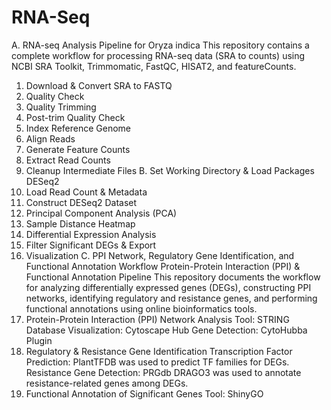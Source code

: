 # RNA-Seq
A. RNA-seq Analysis Pipeline for Oryza indica
This repository contains a complete workflow for processing RNA-seq data (SRA to counts) using NCBI SRA Toolkit, Trimmomatic, FastQC, HISAT2, and featureCounts.
1. Download & Convert SRA to FASTQ
2. Quality Check
3. Quality Trimming
4. Post-trim Quality Check
5. Index Reference Genome
6. Align Reads
7. Generate Feature Counts
8. Extract Read Counts
9. Cleanup Intermediate Files
B. Set Working Directory & Load Packages DESeq2
1. Load Read Count & Metadata
2. Construct DESeq2 Dataset
3. Principal Component Analysis (PCA)
4. Sample Distance Heatmap
5. Differential Expression Analysis
6. Filter Significant DEGs & Export
7. Visualization
C. PPI Network, Regulatory Gene Identification, and Functional Annotation Workflow
Protein-Protein Interaction (PPI) & Functional Annotation Pipeline
This repository documents the workflow for analyzing differentially expressed genes (DEGs), constructing PPI networks, identifying regulatory and resistance genes, and performing functional annotations using online bioinformatics tools.
1. Protein-Protein Interaction (PPI) Network Analysis
Tool: STRING Database
Visualization: Cytoscape
Hub Gene Detection: CytoHubba Plugin
2. Regulatory & Resistance Gene Identification
Transcription Factor Prediction: PlantTFDB was used to predict TF families for DEGs.
Resistance Gene Detection: PRGdb DRAGO3 was used to annotate resistance-related genes among DEGs.
4. Functional Annotation of Significant Genes
Tool: ShinyGO
